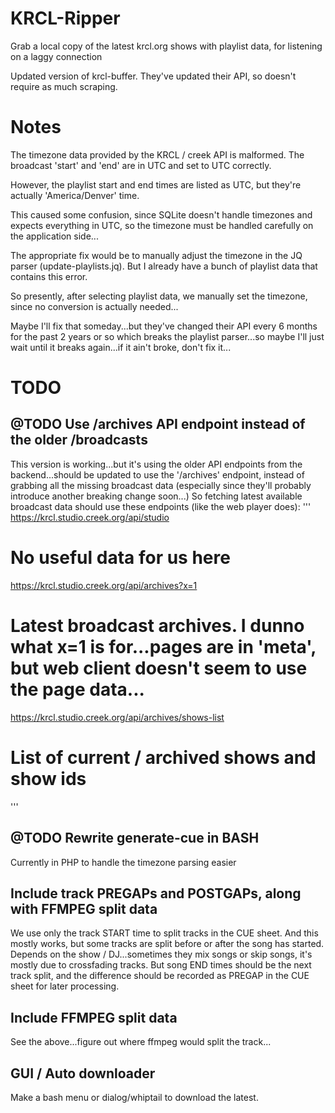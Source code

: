 # KRCL-Ripper

Grab a local copy of the latest krcl.org shows with playlist data, for listening on a laggy connection

Updated version of krcl-buffer. They've updated their API, so doesn't require as much scraping. 

# Notes

The timezone data provided by the KRCL / creek API is malformed. The broadcast 'start' and 'end' are in UTC and set to UTC correctly.

However, the playlist start and end times are listed as UTC, but they're actually 'America/Denver' time. 

This caused some confusion, since SQLite doesn't handle timezones and expects everything in UTC, so the timezone must be handled carefully on the application side...

The appropriate fix would be to manually adjust the timezone in the JQ parser (update-playlists.jq). But I already have a bunch of playlist data that contains this error.

So presently, after selecting playlist data, we manually set the timezone, since no conversion is actually needed...

Maybe I'll fix that someday...but they've changed their API every 6 months for the past 2 years or so which breaks the playlist parser...so maybe I'll just wait until it breaks again...if it ain't broke, don't fix it...

# TODO


## @TODO Use /archives API endpoint instead of the older /broadcasts

This version is working...but it's using the older API endpoints from the backend...should be updated to use the '/archives' endpoint, instead of grabbing all the missing broadcast data (especially since they'll probably introduce another breaking change soon...)
So fetching latest available broadcast data should use these endpoints (like the web player does):
'''
https://krcl.studio.creek.org/api/studio
# No useful data for us here

https://krcl.studio.creek.org/api/archives?x=1
# Latest broadcast archives. I dunno what x=1 is for...pages are in 'meta', but web client doesn't seem to use the page data...

https://krcl.studio.creek.org/api/archives/shows-list
# List of current / archived shows and show ids
'''

## @TODO Rewrite generate-cue in BASH

Currently in PHP to handle the timezone parsing easier

## Include track PREGAPs and POSTGAPs, along with FFMPEG split data

We use only the track START time to split tracks in the CUE sheet. And this mostly works, but some tracks are split
before or after the song has started. Depends on the show / DJ...sometimes they mix songs or skip songs, it's mostly due to crossfading tracks.
But song END times should be the next track split, and the difference should be recorded as PREGAP in the CUE sheet for later processing.

## Include FFMPEG split data

See the above...figure out where ffmpeg would split the track...

## GUI / Auto downloader

Make a bash menu or dialog/whiptail to download the latest.  

